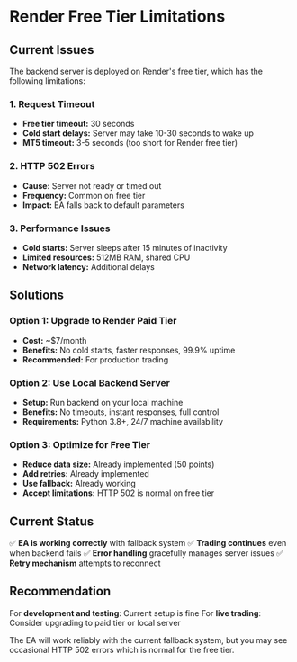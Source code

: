 # Render Free Tier Limitations

## Current Issues

The backend server is deployed on Render's free tier, which has the following limitations:

### 1. **Request Timeout**
- **Free tier timeout:** 30 seconds
- **Cold start delays:** Server may take 10-30 seconds to wake up
- **MT5 timeout:** 3-5 seconds (too short for Render free tier)

### 2. **HTTP 502 Errors**
- **Cause:** Server not ready or timed out
- **Frequency:** Common on free tier
- **Impact:** EA falls back to default parameters

### 3. **Performance Issues**
- **Cold starts:** Server sleeps after 15 minutes of inactivity
- **Limited resources:** 512MB RAM, shared CPU
- **Network latency:** Additional delays

## Solutions

### Option 1: Upgrade to Render Paid Tier
- **Cost:** ~$7/month
- **Benefits:** No cold starts, faster responses, 99.9% uptime
- **Recommended:** For production trading

### Option 2: Use Local Backend Server
- **Setup:** Run backend on your local machine
- **Benefits:** No timeouts, instant responses, full control
- **Requirements:** Python 3.8+, 24/7 machine availability

### Option 3: Optimize for Free Tier
- **Reduce data size:** Already implemented (50 points)
- **Add retries:** Already implemented
- **Use fallback:** Already working
- **Accept limitations:** HTTP 502 is normal on free tier

## Current Status

✅ **EA is working correctly** with fallback system
✅ **Trading continues** even when backend fails
✅ **Error handling** gracefully manages server issues
✅ **Retry mechanism** attempts to reconnect

## Recommendation

For **development and testing**: Current setup is fine
For **live trading**: Consider upgrading to paid tier or local server

The EA will work reliably with the current fallback system, but you may see occasional HTTP 502 errors which is normal for the free tier. 